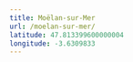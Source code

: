 ```yaml
---
title: Moëlan-sur-Mer
url: /moelan-sur-mer/
latitude: 47.813399600000004
longitude: -3.6309833
---
```


